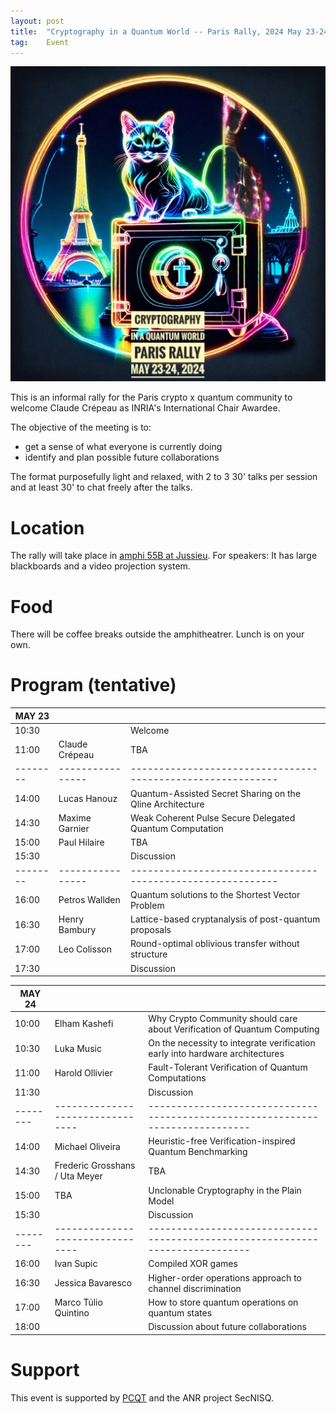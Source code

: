 ```yaml
---
layout: post
title:  "Cryptography in a Quantum World -- Paris Rally, 2024 May 23-24"
tag:    Event
---
```


![Logo](/assets/CIQWPR2024.jpg)

This is an informal rally for the Paris crypto x quantum community to
welcome Claude Crépeau as INRIA's International Chair Awardee.

The objective of the meeting is to:
- get a sense of what everyone is currently doing
- identify and plan possible future collaborations

The format purposefully light and relaxed, with 2 to 3 30' talks per
session and at least 30' to chat freely after the talks.

# Location 
The rally will take place in [amphi 55B at
Jussieu](https://what3words.com/streaks.begun.outdoor). For speakers:
It has large blackboards and a video projection system.

# Food
There will be coffee breaks outside the amphitheatrer. Lunch is on
your own.


# Program (tentative)

| MAY 23 |                |                                                           |
|--------|----------------|-----------------------------------------------------------|
| 10:30  |                | Welcome                                                   |
| 11:00  | Claude Crépeau | TBA                                                       |
|--------|----------------|-----------------------------------------------------------|
| 14:00  | Lucas Hanouz   | Quantum-Assisted Secret Sharing on the Qline Architecture |
| 14:30  | Maxime Garnier | Weak Coherent Pulse Secure Delegated Quantum Computation  |
| 15:00  | Paul Hilaire   | TBA                                                          |
| 15:30  |                | Discussion                                                |
|--------|----------------|-----------------------------------------------------------|
| 16:00  | Petros Wallden | Quantum solutions to the Shortest Vector Problem          |
| 16:30  | Henry Bambury  | Lattice-based cryptanalysis of post-quantum proposals     |
| 17:00  | Leo Colisson   | Round-optimal oblivious transfer without structure        |
| 17:30  |                | Discussion                                                |

| MAY 24 |                                |                                                                              |
|--------|--------------------------------|------------------------------------------------------------------------------|
| 10:00  | Elham Kashefi                  | Why Crypto Community should care about Verification of Quantum Computing     |
| 10:30  | Luka Music                     | On the necessity to integrate verification early into hardware architectures |
| 11:00  | Harold Ollivier                | Fault-Tolerant Verification of Quantum Computations                          |
| 11:30  |                                | Discussion                                                                   |
|--------|--------------------------------|------------------------------------------------------------------------------|
| 14:00  | Michael Oliveira               | Heuristic-free Verification-inspired Quantum Benchmarking                    |
| 14:30  | Frederic Grosshans / Uta Meyer | TBA                                                                          |
| 15:00  | TBA                            | Unclonable Cryptography in the Plain Model                                   |
| 15:30  |                                | Discussion                                                                   |
|--------|--------------------------------|------------------------------------------------------------------------------|
| 16:00  | Ivan Supic                     | Compiled XOR games                                                           |
| 16:30  | Jessica Bavaresco              | Higher-order operations approach to channel discrimination                   |
| 17:00  | Marco Túlio Quintino           | How to store quantum operations on quantum states                            |
| 18:00  |                                | Discussion about future collaborations                                       |

# Support
This event is supported by [PCQT](https://pcqt.fr) and the ANR project SecNISQ.
